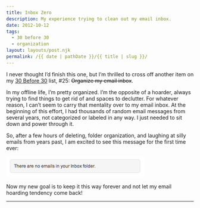 ```yaml
---
title: Inbox Zero
description: My experience trying to clean out my email inbox.
date: 2012-10-12
tags: 
  - 30 before 30
  - organization
layout: layouts/post.njk
permalink: /{{ date | pathDate }}/{{ title | slug }}/
---
```


I never thought I’d finish this one, but I’m thrilled to cross off another item on my [30 Before 30](/2012/04/13/30-before-30/) list, #25: <span style="text-decoration:line-through;">Organize my email inbox</span>.

In my offline life, I’m pretty organized. I’m the opposite of a hoarder, always trying to find things to get rid of and spaces to declutter. For whatever reason, I can’t seem to carry that mentality over to my email inbox. At the beginning of this effort, I had thousands of random email messages from several years, not categorized or labeled in any way. I just needed to sit down and power through it.

So, after a few hours of deleting, folder organization, and laughing at silly emails from years past, I am excited to see this message for the first time ever:

![There are no emails in your Inbox folder](/img/inboxzero.png)

Now my new goal is to keep it this way forever and not let my email hoarding tendency come back!

---
